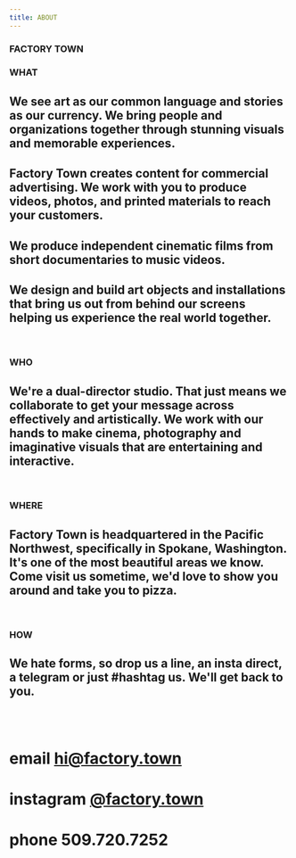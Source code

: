 ```yaml
---
title: ABOUT
---
```


### FACTORY TOWN


### WHAT

## We see art as our common language and stories as our currency. We bring people and organizations together through stunning visuals and memorable experiences. 

## Factory Town creates content for commercial advertising. We work with you to produce videos, photos, and printed materials to reach your customers.

## We produce independent cinematic films from short documentaries to music videos. 

## We design and build art objects and installations that bring us out from behind our screens helping us experience the real world together.

<BR>

### WHO

## We're a dual-director studio. That just means we collaborate to get your message across effectively and artistically. We work with our hands to make cinema, photography and imaginative visuals that are entertaining and interactive.

<BR>

### WHERE

## Factory Town is headquartered in the Pacific Northwest, specifically in Spokane, Washington. It's one of the most beautiful areas we know. Come visit us sometime, we'd love to show you around and take you to pizza.

<BR>

### HOW

## We hate forms, so drop us a line, an insta direct, a telegram or just #hashtag us. We'll get back to you.

<BR>
<BR>

# email <a href="mailto:hi@factory.town" class="js-no-ajax">hi@factory.town</a>

# instagram [@factory.town](http://instagram.com/factory.town)

# phone 509.720.7252